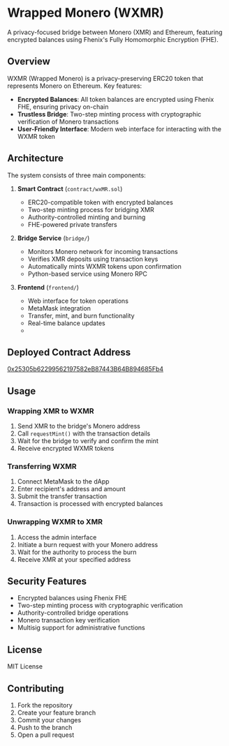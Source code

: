 # Wrapped Monero (WXMR)

A privacy-focused bridge between Monero (XMR) and Ethereum, featuring encrypted balances using Fhenix's Fully Homomorphic Encryption (FHE).

## Overview

WXMR (Wrapped Monero) is a privacy-preserving ERC20 token that represents Monero on Ethereum. Key features:

- **Encrypted Balances**: All token balances are encrypted using Fhenix FHE, ensuring privacy on-chain
- **Trustless Bridge**: Two-step minting process with cryptographic verification of Monero transactions
- **User-Friendly Interface**: Modern web interface for interacting with the WXMR token

## Architecture

The system consists of three main components:

1. **Smart Contract** (`contract/wxMR.sol`)
   - ERC20-compatible token with encrypted balances
   - Two-step minting process for bridging XMR
   - Authority-controlled minting and burning
   - FHE-powered private transfers

2. **Bridge Service** (`bridge/`)
   - Monitors Monero network for incoming transactions
   - Verifies XMR deposits using transaction keys
   - Automatically mints WXMR tokens upon confirmation
   - Python-based service using Monero RPC

3. **Frontend** (`frontend/`)
   - Web interface for token operations
   - MetaMask integration
   - Transfer, mint, and burn functionality
   - Real-time balance updates
   - 
 ## Deployed Contract Address
[0x25305b62299562197582eB87443B64B894685Fb4](https://sepolia.etherscan.io/address/0x25305b62299562197582eB87443B64B894685Fb4)

## Usage

### Wrapping XMR to WXMR

1. Send XMR to the bridge's Monero address
2. Call `requestMint()` with the transaction details
3. Wait for the bridge to verify and confirm the mint
4. Receive encrypted WXMR tokens

### Transferring WXMR

1. Connect MetaMask to the dApp
2. Enter recipient's address and amount
3. Submit the transfer transaction
4. Transaction is processed with encrypted balances

### Unwrapping WXMR to XMR

1. Access the admin interface
2. Initiate a burn request with your Monero address
3. Wait for the authority to process the burn
4. Receive XMR at your specified address

## Security Features

- Encrypted balances using Fhenix FHE
- Two-step minting process with cryptographic verification
- Authority-controlled bridge operations
- Monero transaction key verification
- Multisig support for administrative functions


## License

MIT License

## Contributing

1. Fork the repository
2. Create your feature branch
3. Commit your changes
4. Push to the branch
5. Open a pull request
